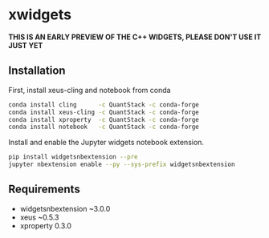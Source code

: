 # xwidgets

**THIS IS AN EARLY PREVIEW OF THE C++ WIDGETS, PLEASE DON'T USE IT JUST YET**

## Installation

First, install xeus-cling and notebook from conda

```bash
conda install cling      -c QuantStack -c conda-forge
conda install xeus-cling -c QuantStack -c conda-forge
conda install xproperty  -c QuantStack -c conda-forge
conda install notebook   -c QuantStack -c conda-forge
```

Install and enable the Jupyter widgets notebook extension.

```bash
pip install widgetsnbextension --pre
jupyter nbextension enable --py --sys-prefix widgetsnbextension
```

## Requirements

 - widgetsnbextension ~3.0.0
 - xeus ~0.5.3
 - xproperty 0.3.0
